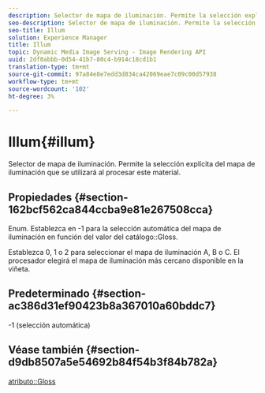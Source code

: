 ```yaml
---
description: Selector de mapa de iluminación. Permite la selección explícita del mapa de iluminación que se utilizará al procesar este material.
seo-description: Selector de mapa de iluminación. Permite la selección explícita del mapa de iluminación que se utilizará al procesar este material.
seo-title: Illum
solution: Experience Manager
title: Illum
topic: Dynamic Media Image Serving - Image Rendering API
uuid: 2df0abbb-0d54-41b7-80c4-b914c18cd1b1
translation-type: tm+mt
source-git-commit: 97a84e8e7edd3d834ca42069eae7c09c00d57938
workflow-type: tm+mt
source-wordcount: '102'
ht-degree: 3%

---
```



# Illum{#illum}

Selector de mapa de iluminación. Permite la selección explícita del mapa de iluminación que se utilizará al procesar este material.

## Propiedades {#section-162bcf562ca844ccba9e81e267508cca}

Enum. Establezca en -1 para la selección automática del mapa de iluminación en función del valor del catálogo::Gloss.

Establezca 0, 1 o 2 para seleccionar el mapa de iluminación A, B o C. El procesador elegirá el mapa de iluminación más cercano disponible en la viñeta.

## Predeterminado {#section-ac386d31ef90423b8a367010a60bddc7}

-1 (selección automática)

## Véase también {#section-d9db8507a5e54692b84f54b3f84b782a}

[atributo::Gloss](../../../../../ir-api/material-cat/image-rendering-api-ref/c-ir-material-catalog/c-ir-material-data-reference/r-ir-cat-gloss.md#reference-5277f62a67e2408ab94699aa712f1eeb)
